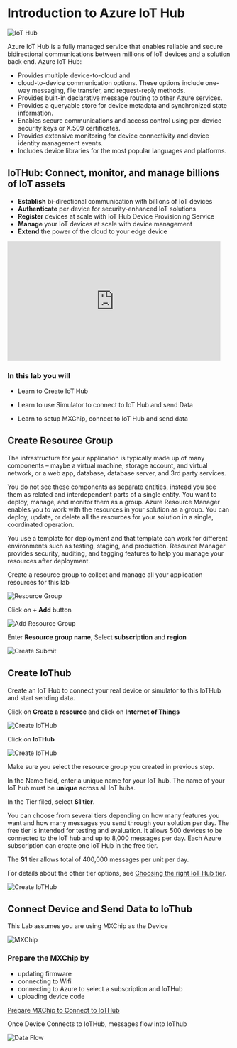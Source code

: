 # Introduction to Azure IoT Hub

![IoT Hub](images/iothub.jpg)

Azure IoT Hub is a fully managed service that enables reliable and secure bidirectional communications between millions of IoT devices and a solution back end. Azure IoT Hub:

* Provides multiple device-to-cloud and 
* cloud-to-device communication options. These options include one-way messaging, file transfer, and request-reply methods.
* Provides built-in declarative message routing to other Azure services.
* Provides a queryable store for device metadata and synchronized state information.
* Enables secure communications and access control using per-device security keys or X.509 certificates.
* Provides extensive monitoring for device connectivity and device identity management events.
* Includes device libraries for the most popular languages and platforms.

## IoTHub: Connect, monitor, and manage billions of IoT assets

* **Establish** bi-directional communication with billions of IoT devices
* **Authenticate** per device for security-enhanced IoT solutions
* **Register** devices at scale with IoT Hub Device Provisioning Service
* **Manage** your IoT devices at scale with device management
* **Extend** the power of the cloud to your edge device

<iframe src="https://channel9.msdn.com/Shows/Azure-Friday/Azure-IoT-Hub/player" width="480" height="270" allowFullScreen frameBorder="0"></iframe>

### In this lab you will

* Learn to Create IoT Hub

* Learn to use Simulator to connect to IoT Hub and send Data

* Learn to setup MXChip, connect to IoT Hub and send data

## Create Resource Group

The infrastructure for your application is typically made up of many components – maybe a virtual machine, storage account, and virtual network, or a web app, database, database server, and 3rd party services. 

You do not see these components as separate entities, instead you see them as related and interdependent parts of a single entity. You want to deploy, manage, and monitor them as a group. Azure Resource Manager enables you to work with the resources in your solution as a group. You can deploy, update, or delete all the resources for your solution in a single, coordinated operation. 

You use a template for deployment and that template can work for different environments such as testing, staging, and production. Resource Manager provides security, auditing, and tagging features to help you manage your resources after deployment. 

Create a resource group to collect and manage all your application resources for this lab

![Resource Group](images/01_Create_Resource_Group.png)

Click on **+ Add** button

![Add Resource Group](images/02_Create_Resource_Group_Create.png)

Enter **Resource group name**,  Select **subscription** and **region**

![Create Submit](images/03_Create_Resource_Group_Submit.png)

## Create IoThub

Create an IoT Hub to connect your real device or simulator to this IoTHub and start sending data.

Click on **Create a resource** and click on **Internet of Things**

![Create IoTHub](images/iot.png)

Click on **IoTHub**

![Create IoTHub](images/04_Create_IoTHub.png)

Make sure you select the resource group you created in previous step. 

In the Name field, enter a unique name for your IoT hub. The name of your IoT hub must be **unique** across all IoT hubs.

In the Tier filed, select **S1 tier**.

You can choose from several tiers depending on how many features you want and how many messages you send through your solution per day. The free tier is intended for testing and evaluation. It allows 500 devices to be connected to the IoT hub and up to 8,000 messages per day. Each Azure subscription can create one IoT Hub in the free tier.

The **S1** tier allows total of 400,000 messages per unit per day.

For details about the other tier options, see [Choosing the right IoT Hub tier](https://azure.microsoft.com/en-us/pricing/details/iot-hub/).

![Create IoTHub](images/05_Create_IoTHub_Submit_2.png)

## Connect Device and Send Data to IoThub

This Lab assumes you are using MXChip as the Device

![MXChip](images/MxChip.jpg)

### Prepare the MXChip by 

* updating firmware
* connecting to Wifi
* connecting to Azure to select a subscription and IoTHub
* uploading device code

[Prepare MXChip to Connect to IoTHub](https://docs.microsoft.com/en-us/azure/iot-hub/iot-hub-arduino-iot-devkit-az3166-get-started)

Once Device Connects to IoTHub, messages flow into IoThub

![Data Flow](images/06_IoTHub_DeviceCreated_Data_Flowing.png)
